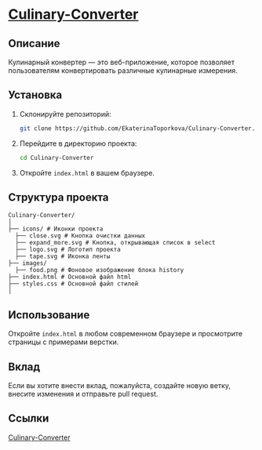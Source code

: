 # [Culinary-Converter](https://ekaterinatoporkova.github.io/Culinary-Converter/)

## Описание

Кулинарный конвертер — это веб-приложение, которое позволяет пользователям конвертировать различные кулинарные измерения.

## Установка

1. Склонируйте репозиторий:
    ```sh
    git clone https://github.com/EkaterinaToporkova/Culinary-Converter.git
    ```
2. Перейдите в директорию проекта:
    ```sh
    cd Culinary-Converter
    ```
3. Откройте `index.html` в вашем браузере.

## Структура проекта

```
Culinary-Converter/
│
├── icons/ # Иконки проекта
  ├── close.svg # Кнопка очистки данных
  ├── expand_more.svg # Кнопка, открывающая список в select
  ├── logo.svg # Логотип проекта
  ├── tape.svg # Иконка ленты
├── images/
  ├── food.png # Фоновое изображение блока history
├── index.html # Основной файл html
├── styles.css # Основной файл стилей
│
```

## Использование

Откройте `index.html` в любом современном браузере и просмотрите страницы с примерами верстки.

## Вклад

Если вы хотите внести вклад, пожалуйста, создайте новую ветку, внесите изменения и отправьте pull request.

## Ссылки
[Culinary-Converter](https://ekaterinatoporkova.github.io/Culinary-Converter/)
